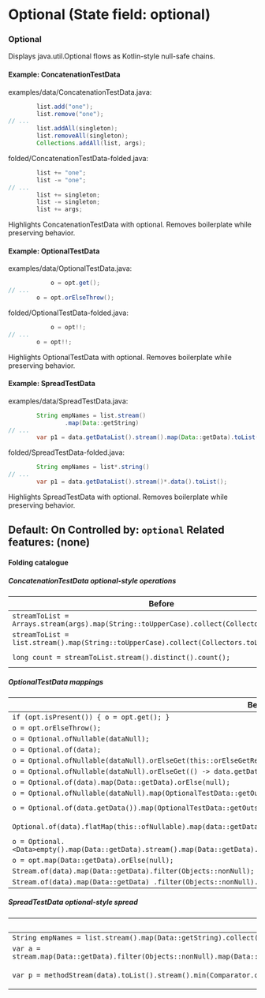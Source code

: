 # Optional (State field: optional)

### Optional
Displays java.util.Optional flows as Kotlin-style null-safe chains.

#### Example: ConcatenationTestData

examples/data/ConcatenationTestData.java:
```java
        list.add("one");
        list.remove("one");
// ...
        list.addAll(singleton);
        list.removeAll(singleton);
        Collections.addAll(list, args);
```

folded/ConcatenationTestData-folded.java:
```java
        list += "one";
        list -= "one";
// ...
        list += singleton;
        list -= singleton;
        list += args;
```

Highlights ConcatenationTestData with optional.
Removes boilerplate while preserving behavior.

#### Example: OptionalTestData

examples/data/OptionalTestData.java:
```java
            o = opt.get();
// ...
        o = opt.orElseThrow();
```

folded/OptionalTestData-folded.java:
```java
            o = opt!!;
// ...
        o = opt!!;
```

Highlights OptionalTestData with optional.
Removes boilerplate while preserving behavior.

#### Example: SpreadTestData

examples/data/SpreadTestData.java:
```java
        String empNames = list.stream()
                .map(Data::getString)
// ...
        var p1 = data.getDataList().stream().map(Data::getData).toList();
```

folded/SpreadTestData-folded.java:
```java
        String empNames = list*.string()
// ...
        var p1 = data.getDataList().stream()*.data().toList();
```

Highlights SpreadTestData with optional.
Removes boilerplate while preserving behavior.

Default: On
Controlled by: `optional`
Related features: (none)
---

#### Folding catalogue

##### ConcatenationTestData optional-style operations
| Before | After |
| --- | --- |
| `streamToList = Arrays.stream(args).map(String::toUpperCase).collect(Collectors.toList());` | `streamToList = args*.toUpperCase().toList();` |
| `streamToList = list.stream().map(String::toUpperCase).collect(Collectors.toList());` | `streamToList = list.stream()*.toUpperCase().toList();` |
| `long count = streamToList.stream().distinct().count();` | `long count = streamToList.distinct().count();` |

##### OptionalTestData mappings
| Before | After |
| --- | --- |
| `if (opt.isPresent()) { o = opt.get(); }` | `if (opt.isPresent()) { o = opt!!; }` |
| `o = opt.orElseThrow();` | `o = opt!!;` |
| `o = Optional.ofNullable(dataNull);` | `o = dataNull;` |
| `o = Optional.of(data);` | `o = data!!;` |
| `o = Optional.ofNullable(dataNull).orElseGet(this::orElseGetReturn);` | `o = dataNull ?: this::orElseGetReturn;` |
| `o = Optional.ofNullable(dataNull).orElseGet(() -> data.getData().getData());` | `o = dataNull ?: () -> data.getData().getData();` |
| `o = Optional.of(data).map(Data::getData).orElse(null);` | `o = data!!.data ?: null;` |
| `o = Optional.ofNullable(dataNull).map(OptionalTestData::getOutsideData).get();` | `o = dataNull.map(OptionalTestData::getOutsideData)!!;` |
| `o = Optional.of(data.getData()).map(OptionalTestData::getOutsideData).map(Data::getString).orElse(data.getString());` | `o = data.getData()!!.map(OptionalTestData::getOutsideData)?.string ?: data.getString();` |
| `Optional.of(data).flatMap(this::ofNullable).map(data::getDataMethod).orElseGet(() -> getOutsideData(data));` | `data!!.flatMap(this::ofNullable).map(data::getDataMethod) ?: () -> getOutsideData(data);` |
| `o = Optional.<Data>empty().map(Data::getData).stream().map(Data::getData).filter(Objects::nonNull).findAny().map(Data::getString).get();` | `o = Optional.<Data>empty()?.data.stream()*.data().filterNotNull().findAny()?.string!!;` |
| `o = opt.map(Data::getData).orElse(null);` | `o = opt?.data ?: null;` |
| `Stream.of(data).map(Data::getData).filter(Objects::nonNull);` | `Stream.of(data)*.data().filterNotNull();` |
| `Stream.of(data).map(Data::getData) .filter(Objects::nonNull).map(Data::getData).findFirst().orElseThrow();` | `Stream.of(data)*.data().filterNotNull()*.data().findFirst()!!;` |

##### SpreadTestData optional-style spread
| Before | After |
| --- | --- |
| `String empNames = list.stream().map(Data::getString).collect(Collectors.joining(", "));` | `String empNames = list*.string().collect(Collectors.joining(", "));` |
| `var a = stream.map(Data::getData).filter(Objects::nonNull).map(Data::getData).flatMap(Data::getDataStream).map(Data::getDataList).flatMap(List::stream).map(Data::getString).map(String::chars)` | `var a = stream*.data().filterNotNull()*.data()**.dataStream()*.dataList()**.stream()*.string()*.chars()` |
| `var p = methodStream(data).toList().stream().min(Comparator.comparing(Data::isOk)).stream().min(Comparator.comparing(Data::getString)).map(Data::getString).orElse("string1");` | `var p = methodStream(data).toList().min(Comparator.comparing(Data::isOk)).stream().min(Comparator.comparing(Data::getString))?.string ?: "string1";` |
